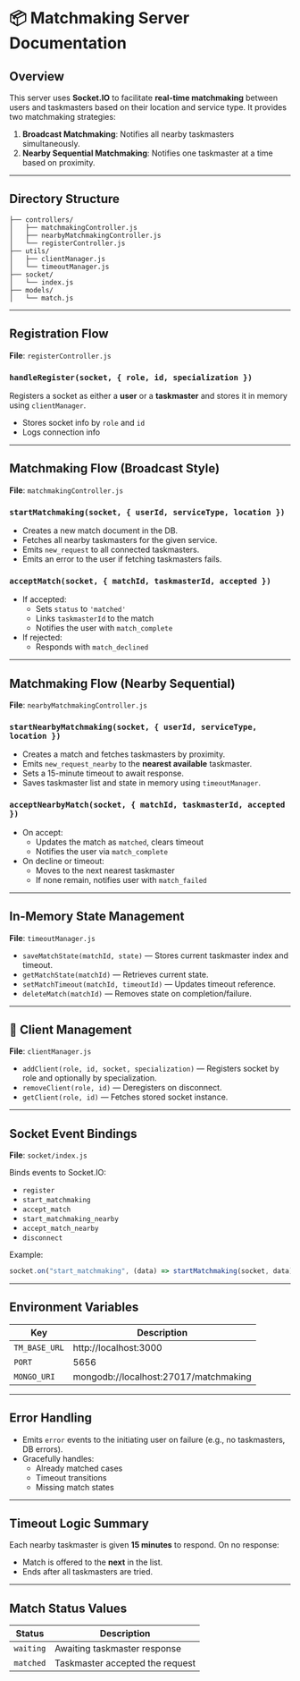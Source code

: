# 📦 Matchmaking Server Documentation

## Overview

This server uses **Socket.IO** to facilitate **real-time matchmaking** between users and taskmasters based on their location and service type. It provides two matchmaking strategies:

1. **Broadcast Matchmaking**: Notifies all nearby taskmasters simultaneously.
2. **Nearby Sequential Matchmaking**: Notifies one taskmaster at a time based on proximity.

---

## Directory Structure

```
├── controllers/
│   ├── matchmakingController.js
│   ├── nearbyMatchmakingController.js
│   └── registerController.js
├── utils/
│   ├── clientManager.js
│   └── timeoutManager.js
├── socket/
│   └── index.js
├── models/
│   └── match.js
```

---

## Registration Flow

**File**: `registerController.js`

### `handleRegister(socket, { role, id, specialization })`

Registers a socket as either a **user** or a **taskmaster** and stores it in memory using `clientManager`.

- Stores socket info by `role` and `id`
- Logs connection info

---

## Matchmaking Flow (Broadcast Style)

**File**: `matchmakingController.js`

### `startMatchmaking(socket, { userId, serviceType, location })`

- Creates a new match document in the DB.
- Fetches all nearby taskmasters for the given service.
- Emits `new_request` to all connected taskmasters.
- Emits an error to the user if fetching taskmasters fails.

### `acceptMatch(socket, { matchId, taskmasterId, accepted })`

- If accepted:
  - Sets `status` to `'matched'`
  - Links `taskmasterId` to the match
  - Notifies the user with `match_complete`
- If rejected:
  - Responds with `match_declined`

---

## Matchmaking Flow (Nearby Sequential)

**File**: `nearbyMatchmakingController.js`

### `startNearbyMatchmaking(socket, { userId, serviceType, location })`

- Creates a match and fetches taskmasters by proximity.
- Emits `new_request_nearby` to the **nearest available** taskmaster.
- Sets a 15-minute timeout to await response.
- Saves taskmaster list and state in memory using `timeoutManager`.

### `acceptNearbyMatch(socket, { matchId, taskmasterId, accepted })`

- On accept:
  - Updates the match as `matched`, clears timeout
  - Notifies the user via `match_complete`
- On decline or timeout:
  - Moves to the next nearest taskmaster
  - If none remain, notifies user with `match_failed`

---

## In-Memory State Management

**File**: `timeoutManager.js`

- `saveMatchState(matchId, state)` — Stores current taskmaster index and timeout.
- `getMatchState(matchId)` — Retrieves current state.
- `setMatchTimeout(matchId, timeoutId)` — Updates timeout reference.
- `deleteMatch(matchId)` — Removes state on completion/failure.

---

## 🔌 Client Management

**File**: `clientManager.js`

- `addClient(role, id, socket, specialization)` — Registers socket by role and optionally by specialization.
- `removeClient(role, id)` — Deregisters on disconnect.
- `getClient(role, id)` — Fetches stored socket instance.

---

## Socket Event Bindings

**File**: `socket/index.js`

Binds events to Socket.IO:

- `register`
- `start_matchmaking`
- `accept_match`
- `start_matchmaking_nearby`
- `accept_match_nearby`
- `disconnect`

Example:

```js
socket.on("start_matchmaking", (data) => startMatchmaking(socket, data));
```

---

## Environment Variables

| Key           | Description                           |
| ------------- | ------------------------------------- |
| `TM_BASE_URL` | http://localhost:3000                 |
| `PORT`        | 5656                                  |
| `MONGO_URI`   | mongodb://localhost:27017/matchmaking |

---

## Error Handling

- Emits `error` events to the initiating user on failure (e.g., no taskmasters, DB errors).
- Gracefully handles:
  - Already matched cases
  - Timeout transitions
  - Missing match states

---

## Timeout Logic Summary

Each nearby taskmaster is given **15 minutes** to respond. On no response:

- Match is offered to the **next** in the list.
- Ends after all taskmasters are tried.

---

## Match Status Values

| Status    | Description                     |
| --------- | ------------------------------- |
| `waiting` | Awaiting taskmaster response    |
| `matched` | Taskmaster accepted the request |
